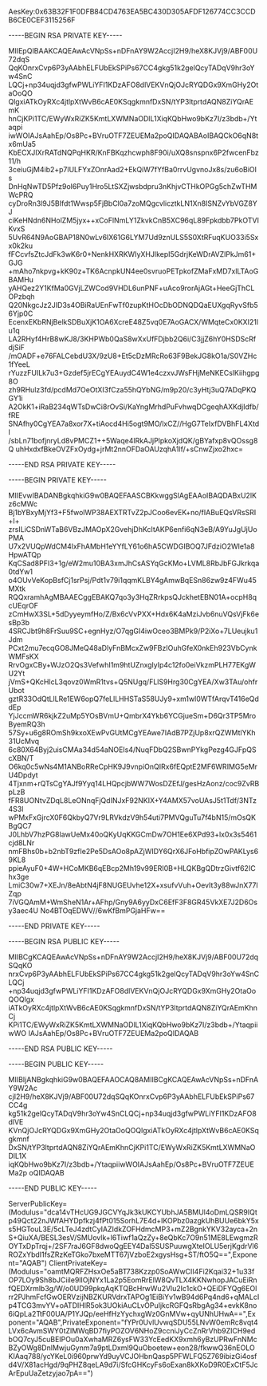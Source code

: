 AesKey:0x63B32F1F0DFB84CD4763EA5BC430D305AFDF126774CC3CCDB6CE0CEF3115256F



-----BEGIN RSA PRIVATE KEY-----

MIIEpQIBAAKCAQEAwAcVNpSs+nDFnAY9W2AccjI2H9/heX8KJVj9/ABF00U72dqS
QqKOnrxCvp6P3yAAbhELFUbEkSPiPs67CC4gkg51k2gelQcyTADqV9hr3oYw4SnC
LQCj+np34uqjd3gfwPWLiYFI1KDzAFO8dlVEKVnQjOJcRYQDGx9XmGHy2OtaOoQO
QlgxiATkOyRXc4jtlpXtWvB6cAE0KSqgkmnfDxSN/tYP3ltprtdAQN8ZiYQrAEmK
hnCjKPi1TC/EWyWxRiZK5KmtLXWMNaODlL1XiqKQbHwo9bKz7I/z3bdb+/Ytaqpi
iwWOIAJsAahEp/Os8Pc+BVruOTF7ZEUEMa2poQIDAQABAoIBAQCkO6qN8tx6mUa5
KbECXJIXrRATdNQPqHKR/KnFBKqzhcwph8F90i/uXQ8snspnx6P2fwcenFbz11/h
3ceiuGjM4ib2+p7lULFYxZOnrAad2+EkQiW7fYfBa0rrvUgvnoJx8s/zu6oBiOIs
DnHqNwTD5Pfz9ol6Puy1Hro5LtSXZjwsbdpru3nKhjvCTHkOPGg5chZwTHMWcPRQ
cyDroRn3l9J5BIfdt1Wwsp5FjBbCl0a7zoMQgcvlicztkLN1Xn8ISNZvYbVGZ8YJ
ciKeHNdn6NHolZM5jyx++xCoFlNmLY1ZkvkCnB5XC96qL89Fpkdbb7PkOTVIKvxS
5UvR64N9AoGBAP18N0wLv6IX61G6LYM7Ud9znULS5S0XtRFuqKUO33i5Sxx0k2ku
fFCcvfsZtcJdFk3wK6r0+NenkHXRKWIyXHJlkepI5GdrjKeWDrAVZlPkJm61+GJG
+mAho7nkpvg+kK90z+TK6AcnpkUN4ee0svruoPETpkofZMaFxMD7xlLTAoGBAMHu
yAHQez2Y1KfMa0GVjLZWCod9VHDL6unPNF+uAco9rorAjAGt+HeeGjThCLOPzbqh
Q20NkgcJz2JID3s4OBiRaUEnFwTf0zupKtHOcDbODNQDQaEUXgqRyvSfb56Yjp0C
EcenxEKbRNjBelkSDBuXjK1OA6XcreE48Z5vq0E7AoGACX/WMqteCx0KXI21lu1q
LA2RHyf4HrB8wKJ8/3KHPWb0QaS8wXxUfFDjbb2Q6i/C3jjZ6hY0HSDScRfdjSiF
/mOADF+e76FALCebdU3X/9zU8+Et5cDzMRcRo63F9BekJG8kO1a/S0VZHc1fYeeL
rYuzzFUILk7u3+Gzdef5jrECgYEAuydC4W1e4czxvJWsFHjMeNKECslKiihgpg8O
zh9RHulz3fd/pcdMd7OeOtXI3fCza55hQYbNG/m9p20/c3yHtj3uQ7ADqPKQGY1i
A2OkK1+iRaB234qWTsDwCi8rOvSi/KaYngMrhdPuFvhwqDCgeqhAXKdjIdfb/fRE
SNAfhy0CgYEA7a8xor7X+tiAocd4Hi5ogt9MO/lxCZ//HgG7TeIxfDVBhFL4Xtdl
/sbLn71bofjnryLd8vPMCZ1++5Waqe4lRkAJjPlpkoXjdQK/gBYafxp8vQOssg8Q
uhHxdxfBkeOVZFxOydg+jrMt2nnOFDaOAUzqhA1lf/+sCnwZjxo2hxc=

-----END RSA PRIVATE KEY-----

-----BEGIN PRIVATE KEY-----

MIIEvwIBADANBgkqhkiG9w0BAQEFAASCBKkwggSlAgEAAoIBAQDABxU2lKz6cMWc
Bj1bYBxyMjYf3+F5fwolWP38AEXTRTvZ2pJCoo6evEK+no/fIABuEQsVRsSRI+I+
zrsILiCSDnWTaB6VBzJMAOpX2GvehjDhKcItAKP6enfi6qN3eB/A9YuJgUjUoPMA
U7x2VUQpWdCM4lxFhAMbH1eYYfLY61o6hA5CWDGIBOQ7JFdziO2Wle1a8HpwATQp
KqCSad8PFI3+1g/eW2mu10BA3xmJhCsASYqGcKMo+LVML8RbJbFGJkrkqa0tdYw1
o4OUvVeKopBsfCj1srPsj/Pdt1v79i1qqmKLBY4gAmwBqESn86zw9z4FWu45MXtk
RQQxramhAgMBAAECggEBAKQ7qo3y3HqZRrkpsQJckhetEBN01A+ocpH8qcUEqrOF
zCmHwX3SL+5dDyyeymfHo/Z/Bx6cVvPXX+Hdx6K4aMziJvb6nuVQsVjFk6esBp3b
4SRCJbt9h8FrSuu9SC+egnHyz/O7qgGI4iwOceo3BMPk9/P2iXo+7LUeujku1Jdm
PCxt2mu7ecqGO8JMeQ48aDlyFnBMcxZw9FBzIOuhGfeX0nkEh923VbCynkWMFsKX
RrvOgxCBy+WJzO2Qs3VefwhI1m9htUZnxglyIp4c12fo0eiVkzmPLH77EKgWU2Yt
jVmS+QKcHlcL3qovz0WmR1tvs+Q5NUgq/FLlS9Hrg30CgYEA/Xw3TAu/ohfrUbot
gztR33OdQtLlLRe1EW6opQ7feLlLHHSTaS58UJy9+xm1wl0WTfArqvT416eQddEp
YjJccmWR6kjkZ2uMp5YOsBVmU+QmbrX4Ykb6YCGjueSm+D6Qr3TP5MroByemRQ3h
57Sy+u6g8ROmSh9kxoXEwPvGUtMCgYEAwe7IAdB7PZjUp8xrQZWMtlYKh31UcMvq
6c80X64Byj2uisCMAa34d54aNOEIs4/NuqFDbQ2SBwnPYkgPezg4GJFpQScXBN/T
O6kq0c5wNs4M1ANBoRReCpHK9J9vnpiOnQIRx6fEQptE2MF6WRIMG5eMrU4Dpdyt
4Tjxnm+rQTsCgYAJf9Yyq14LHQpcjbWW7WosDZEfJ/gesHzAonz/coc9ZvRBpLzB
fFR8UONtvZDqL8LeONnqFjQdINJxF92NKIX+Y4AMX57voUAsJ5t1Tdf/3NTz4S3l
wPMxFxGjrcX0F6QkbyQ7Vr9LRVkdzV9h54uti7PMVQguTu7f4bN15/mOsQKBgQC7
J0LhbV7hzPG8lawUeMx40oQKyUqKKGCmDw7OH1Ee6XPd93+lx0x3s5461cjd8LNr
nmFBhs0b+b2nbT9zfIe2Pe5DsAOo8pAZjWIDY6QrX6JFoHbfipZOwPAKLys69KL8
ppieAyuF0+4W+HCoMKB6qEBcp2Mh19v99ERI0B+HLQKBgQDtrzGivtf62IChx3ge
LmiC30w7+XEJn/8eAbtN4jF8NUGEUvhe12X+xsufvVuh+OevIt3y88wJnX77lZqp
7iVGQAmM+WmSheN1Ar+AFhp/Gny9A6yyDxC6EfF3F8GR45VkXE7J2D6Osy3aec4U
No4BTOqEDWV//6wKfBmPGjaHFw==

-----END PRIVATE KEY-----

-----BEGIN RSA PUBLIC KEY-----

MIIBCgKCAQEAwAcVNpSs+nDFnAY9W2AccjI2H9/heX8KJVj9/ABF00U72dqSQqKO
nrxCvp6P3yAAbhELFUbEkSPiPs67CC4gkg51k2gelQcyTADqV9hr3oYw4SnCLQCj
+np34uqjd3gfwPWLiYFI1KDzAFO8dlVEKVnQjOJcRYQDGx9XmGHy2OtaOoQOQlgx
iATkOyRXc4jtlpXtWvB6cAE0KSqgkmnfDxSN/tYP3ltprtdAQN8ZiYQrAEmKhnCj
KPi1TC/EWyWxRiZK5KmtLXWMNaODlL1XiqKQbHwo9bKz7I/z3bdb+/YtaqpiiwWO
IAJsAahEp/Os8Pc+BVruOTF7ZEUEMa2poQIDAQAB

-----END RSA PUBLIC KEY-----

-----BEGIN PUBLIC KEY-----

MIIBIjANBgkqhkiG9w0BAQEFAAOCAQ8AMIIBCgKCAQEAwAcVNpSs+nDFnAY9W2Ac
cjI2H9/heX8KJVj9/ABF00U72dqSQqKOnrxCvp6P3yAAbhELFUbEkSPiPs67CC4g
kg51k2gelQcyTADqV9hr3oYw4SnCLQCj+np34uqjd3gfwPWLiYFI1KDzAFO8dlVE
KVnQjOJcRYQDGx9XmGHy2OtaOoQOQlgxiATkOyRXc4jtlpXtWvB6cAE0KSqgkmnf
DxSN/tYP3ltprtdAQN8ZiYQrAEmKhnCjKPi1TC/EWyWxRiZK5KmtLXWMNaODlL1X
iqKQbHwo9bKz7I/z3bdb+/YtaqpiiwWOIAJsAahEp/Os8Pc+BVruOTF7ZEUEMa2p
oQIDAQAB

-----END PUBLIC KEY-----



ServerPublicKey=(Modulus="dca14vTHcUG9JGCVYqJk3kUKCYUbhJA5BMUl4oDmLQSR9IQtp49Qct22nJWfAHYDpfkzj4fPt015SorhL7E4d+IKOPbz0azgkUhBUUe6bkY5xs5HGTouL3E/5cLTeJ4zdtCyIAZIdkZOFHdmcMP3+mZ2BgnkYKV32ayca+2nS+QiuXA/BESL3esV/SMUovlk+l6Tiwf1aQzZy+8eQbKc7O9n51ME8LEwgmzROYTxDpTrqj+/2SF7raJ6GF8dwoQgEEY4Dal5SUSPuuwgXteIOLU5erjKgdrVl6ROZxYbdI1fsZRzKeTGko7bxeMTT67jVzboE2xgysHsg+ST/ftO5Q==",Exponent="AQAB")
ClientPrivateKey=(Modulus="oamtMQRFZHsxOe5aBT738Kzzp0SoAWwCII4Fi2Kqai32+1u33fOP7LOy9Sh8bJCiile9lIOjNYx1La2p5EomRrElW8QvTLX4KKNwhopJACuEiRnfQEDXrmlb3g/W/o0UD99pkqAqKTQBcHrwWu2Vlu2Ic1ckO+QEiDFYQg6EOlrr2PJhmFcfGwOERVzijNBZKURVdrxTAPOg1EiBiYv1wB94d6Pq4nd6+qMALcIp4TCG3mvYV+oATDIHlR5ok3UOkiAuCLvOPuIjkcRGFQsRbgAg34+evkK8no6iQpLa2TtF00UA/P1YJQp/eeHfHzYychxgWz0GnMVw+qyUNhUHwA==",Exponent="AQAB",PrivateExponent="fYPr0UvlUvwqSDU55LNvW0emRc8vqt4LVx6cAvmSWY0tZlMWqBD7fiyPOZOV6NHoZ9ccniJyCcZnRrVhb9ZICH9edbOQ7cyJ5cuBEIPOu0aXwhaMRZ6ysFW33YcEedKX9xmh6yBzUPRwFnNMcBZyOWg8DnlMwjuGynm7a9ptLDxml9QuOboetew+eon28/fkwwQ36nEOLOKIAaq788/ycYKeL0i960prwYd9uyVCJOHbnQasp5PFWLFQ5Z769ibizGi4osfd4V/X81acHgd/9qPHZ8qeLA9d7i/SfcGHKcyFs6oExan8kXKoD9R0ExCtF5JcArEpuUaZetzyjao7pA==")
